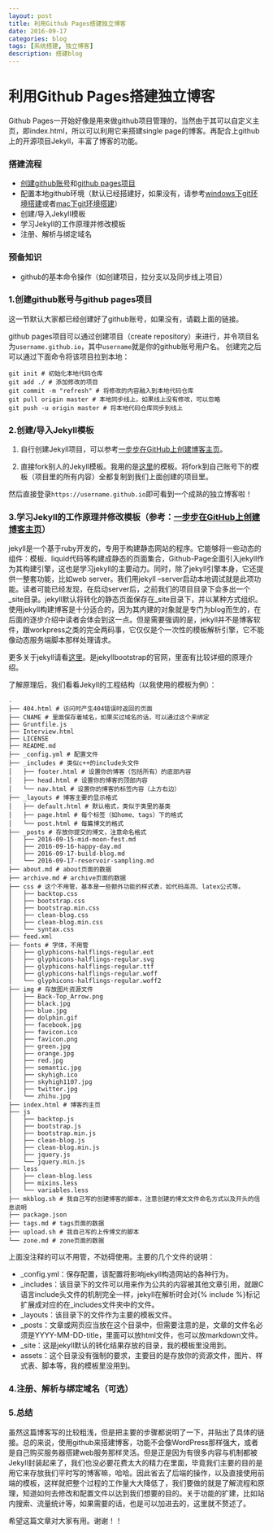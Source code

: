 ```yaml
--- 
layout: post 
title: 利用Github Pages搭建独立博客
date: 2016-09-17 
categories: blog 
tags: [系统搭建, 独立博客] 
description: 搭建blog
--- 
```


# 利用Github Pages搭建独立博客

Github Pages一开始好像是用来做github项目管理的，当然由于其可以自定义主页，即index.html，所以可以利用它来搭建single page的博客。再配合上github上的开源项目Jekyll，丰富了博客的功能。

### 搭建流程
* [创建github账号](https://github.com/)和[github pages项目](https://pages.github.com/)
* 配置本地github环境（默认已经搭建好，如果没有，请参考[windows下git环境搭建](http://blog.sina.com.cn/s/blog_a5191b5c0102v4w6.html)或者[mac下git环境搭建](http://www.cnblogs.com/heyonggang/p/3462191.html)）
* 创建/导入Jekyll模板
* 学习Jekyll的工作原理并修改模板
* 注册、解析与绑定域名

### 预备知识

* github的基本命令操作（如创建项目，拉分支以及同步线上项目）

### 1.创建github账号与github pages项目

这一节默认大家都已经创建好了github账号，如果没有，请戳上面的链接。

github pages项目可以通过创建项目（create repository）来进行，并令项目名为`username.github.io`，其中`username`就是你的github账号用户名。
创建完之后可以通过下面命令将该项目拉到本地：

```
git init # 初始化本地代码仓库
git add ./ # 添加修改的项目
git commit -m "refresh" # 将修改的内容融入到本地代码仓库
git pull origin master # 本地同步线上，如果线上没有修改，可以忽略
git push -u origin master # 将本地代码仓库同步到线上
```

### 2.创建/导入Jekyll模板

1. 自行创建Jekyll项目，可以参考[一步步在GitHub上创建博客主页](http://www.pchou.info/ssgithubPage/2013-01-03-build-github-blog-page-01.html)。

2. 直接fork别人的Jekyll模板。我用的是[这里](https://github.com/cnfeat/blog.io)的模板。将fork到自己账号下的模板（项目里的所有内容）全都复制到我们上面创建的项目里。

然后直接登录`https://username.github.io`即可看到一个成熟的独立博客啦！

### 3.学习Jekyll的工作原理并修改模板（参考：[一步步在GitHub上创建博客主页](http://www.pchou.info/ssgithubPage/2013-01-03-build-github-blog-page-01.html)）

jekyll是一个基于ruby开发的，专用于构建静态网站的程序。它能够将一些动态的组件：模板、liquid代码等构建成静态的页面集合，Github-Page全面引入jekyll作为其构建引擎，这也是学习jekyll的主要动力。同时，除了jekyll引擎本身，它还提供一整套功能，比如web server。我们用jekyll –server启动本地调试就是此项功能。读者可能已经发现，在启动server后，之前我们的项目目录下会多出一个_site目录。jekyll默认将转化的静态页面保存在_site目录下，并以某种方式组织。使用jekyll构建博客是十分适合的，因为其内建的对象就是专门为blog而生的，在后面的逐步介绍中读者会体会到这一点。但是需要强调的是，jekyll并不是博客软件，跟workpress之类的完全两码事，它仅仅是个一次性的模板解析引擎，它不能像动态服务端脚本那样处理请求。

更多关于jekyll请看[这里](http://jekyllbootstrap.com/lessons/jekyll-introduction.html)。是jekyllbootstrap的官网，里面有比较详细的原理介绍。

了解原理后，我们看看Jekyll的工程结构（以我使用的模板为例）：

```
.
├── 404.html # 访问时产生404错误时返回的页面
├── CNAME # 里面保存着域名，如果买过域名的话，可以通过这个来绑定
├── Gruntfile.js
├── Interview.html
├── LICENSE
├── README.md
├── _config.yml # 配置文件
├── _includes # 类似c++的include头文件
│   ├── footer.html # 设置你的博客（包括所有）的底部内容
│   ├── head.html # 设置你的博客的顶部内容
│   └── nav.html # 设置你的博客的标签内容（上方右边）
├── _layouts # 博客主要的显示格式
│   ├── default.html # 默认格式，类似于类里的基类
│   ├── page.html # 每个标签（如home、tags）下的格式
│   └── post.html # 每篇博文的格式
├── _posts # 存放你提交的博文，注意命名格式
│   ├── 2016-09-15-mid-moon-fest.md
│   ├── 2016-09-16-happy-day.md
│   ├── 2016-09-17-build-blog.md
│   └── 2016-09-17-reservoir-sampling.md
├── about.md # about页面的数据
├── archive.md # archive页面的数据
├── css # 这个不用管，基本是一些额外功能的样式表，如代码高亮、latex公式等。
│   ├── backtop.css
│   ├── bootstrap.css
│   ├── bootstrap.min.css
│   ├── clean-blog.css
│   ├── clean-blog.min.css
│   └── syntax.css
├── feed.xml
├── fonts # 字体，不用管
│   ├── glyphicons-halflings-regular.eot
│   ├── glyphicons-halflings-regular.svg
│   ├── glyphicons-halflings-regular.ttf
│   ├── glyphicons-halflings-regular.woff
│   └── glyphicons-halflings-regular.woff2
├── img # 存放图片资源文件
│   ├── Back-Top_Arrow.png
│   ├── black.jpg
│   ├── blue.jpg
│   ├── dolphin.gif
│   ├── facebook.jpg
│   ├── favicon.ico
│   ├── favicon.png
│   ├── green.jpg
│   ├── orange.jpg
│   ├── red.jpg
│   ├── semantic.jpg
│   ├── skyhigh.ico
│   ├── skyhigh1107.jpg
│   ├── twitter.jpg
│   └── zhihu.jpg
├── index.html # 博客的主页
├── js
│   ├── backtop.js
│   ├── bootstrap.js
│   ├── bootstrap.min.js
│   ├── clean-blog.js
│   ├── clean-blog.min.js
│   ├── jquery.js
│   └── jquery.min.js
├── less
│   ├── clean-blog.less
│   ├── mixins.less
│   └── variables.less
├── mkblog.sh # 我自己写的创建博客的脚本，注意创建的博文文件命名方式以及开头的信息说明
├── package.json
├── tags.md # tags页面的数据
├── upload.sh # 我自己写的上传博文的脚本
└── zone.md # zone页面的数据
```

上面没注释的可以不用管，不妨碍使用。主要的几个文件的说明：

* _config.yml：保存配置，该配置将影响jekyll构造网站的各种行为。
* _includes：该目录下的文件可以用来作为公共的内容被其他文章引用，就跟C语言include头文件的机制完全一样，jekyll在解析时会对{% include %}标记扩展成对应的在_includes文件夹中的文件。
* _layouts：该目录下的文件作为主要的模板文件。
* _posts：文章或网页应当放在这个目录中，但需要注意的是，文章的文件名必须是YYYY-MM-DD-title，里面可以放html文件，也可以放markdown文件。
* _site：这是jekyll默认的转化结果存放的目录，我的模板里没用到。
* assets：这个目录没有强制的要求，主要目的是存放你的资源文件，图片、样式表、脚本等，我的模板里没用到。

### 4.注册、解析与绑定域名（可选）



### 5.总结
虽然这篇博客写的比较粗浅，但是把主要的步骤都说明了一下，并贴出了具体的链接。总的来说，使用github来搭建博客，功能不会像WordPress那样强大，或者是自己购买服务器搭建web服务那样灵活。但是正是因为有很多内容与机制都被Jekyll封装起来了，我们也没必要花费太大的精力在里面，毕竟我们主要的目的是用它来存放我们平时写的博客嘛，哈哈。因此省去了后端的操作，以及直接使用前端的模板，这样就把整个过程的工作量大大降低了，我们要做的就是了解流程和原理，知道如何去修改和配置文件以达到我们想要的目的。关于功能的扩建，比如站内搜索、流量统计等，如果需要的话，也是可以加进去的，这里就不赘述了。

希望这篇文章对大家有用。谢谢！！